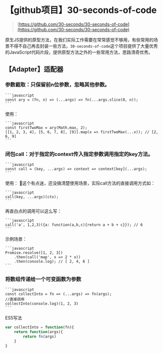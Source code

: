 # 【github项目】30-seconds-of-code

> [https://github.com/30-seconds/30-seconds-of-code](https://github.com/30-seconds/30-seconds-of-code)

原生JS提供的原型方法，在我们实际工作需要在常常感觉不够用，有些常用的场景不得不自己再去封装一些方法，`30-seconds-of-code`这个项目提供了大量优秀的JavaScript代码片段，提供原型方法之外的一些常用方法，思路清奇优秀。

## 【Adapter】适配器

### 参数截取：只保留前n位参数，忽略其他参数。

    ```javascript
    const ary = (fn, n) => (...args) => fn(...args.slice(0, n));
    ```
使用：

    ```javascript
    const firstTwoMax = ary(Math.max, 2);
    [[1, 2, 3, 4], [5, 6, 7, 8], [9]].map(x => firstTwoMax(...x)); // [2, 6, 9]
    ```

### 闭包call：对于指定的context传入指定参数调用指定的key方法。

    ```javascript
    const call = (key, ...args) => context => context[key](...args);
    ```

使用：
这个有点迷，还没搞清楚使用场景，实际call方法的直接调用方式如：

    ```javascript
    call(key, ...args)(ctx);
    ```
再直白点的调用可以这么写：

    ```javascript
    call('a', 1,2,3)({a: function(a,b,c){return a + b + c}}); // 6
    ```
示例场景：

    ```javascript
    Promise.resolve([1, 2, 3])
        .then(call('map', x => 2 * x))
        .then(console.log); // [ 2, 4, 6 ]
    ```

### 将数组传递给一个可变函数为参数

    ```javascript
    const collectInto = fn => (...args) => fn(args);
    //直接调用
    collectInto(console.log)(1, 2, 3)
    ```

ES5写法

```javascript
var collectInto = function(fn){
    return function(args){
        return fn(args)
    }
}

```
